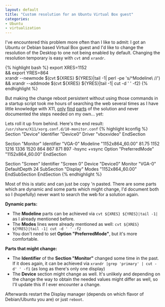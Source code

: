```yaml
---
layout: default
title: "Custom resolution for an Ubuntu Virtual Box guest"
categories:
- Ubuntu
- virtualization
---
```


I've encountered this problem more often than I like to admit: I got an Ubuntu or Debian based Virtual Box guest and I'd like to change the resolution of the Desktop to one not being enabled by default.
Changing the resolution temporary is easy with `cvt` and `xrandr`.

{% highlight bash %}
export XRES=1152 \
&& export YRES=864 \
xrandr --newmode $(cvt ${XRES} ${YRES}|tail -1| perl -pe 's/^Modeline\ //') \
&& xrandr --addmode $(cvt ${XRES} ${YRES}|tail -1| cut -d ' ' -f2)
{% endhighlight %}

But making the change reboot persistent without using those commands in a startup script took me hours of searching the web several times as I have little knowledge with X11, [only](https://wiki.archlinux.org/index.php/Xrandr) [find](https://wiki.archlinux.org/index.php/Xorg) [parts](http://community.linuxmint.com/tutorial/view/877) of the solution and never documented the steps needed on my own... yet:

Lets roll it up from behind. Here's the end result:  
`/usr/share/X11/xorg.conf.d/10-monitor.conf`
{% highlight kconfig %}
Section "Device"
    Identifier "Device0"
    Driver     "vboxvideo"
EndSection

Section "Monitor"
    Identifier "VGA-0"
  	Modeline "1152x864_60.00"   81.75  1152 1216 1336 1520  864 867 871 897 -hsync +vsync
    Option "PreferredMode" "1152x864_60.00"
EndSection

Section "Screen"
    Identifier "Screen 0"
    Device     "Device0"
    Monitor    "VGA-0"
    DefaultDepth 24
    SubSection "Display"
  		Modes "1152x864_60.00"
    EndSubSection
EndSection
{% endhighlight %}

Most of this is static and can just be copy 'n pasted. There are some parts which are dynamic and some parts which might change, I'd document both so I (hopefully) never want to search the web for a solution again.

**Dynamic parts:**

* The **Modeline** parts can be achieved via `cvt ${XRES} ${YRES}|tail -1|` as I already mentioned before.
* The **Modes** lines were already mentioned as well: `cvt ${XRES} ${YRES}|tail -1| cut -d ' ' -f2`
* You don't need to set **Option "PreferredMode"**, but it's more comfortable.

**Parts that might change:**

* The **Identifier** of the **Section "Monitor"** changed some time in the past. If it does again, it can be achieved via `xrandr |grep 'primary' | cut -d' ' -f1` (as long as there's only one display)
* The **Device** section might change as well. It's unlikely and depending on the change the way to obtain the needed values might differ as well, so I'll update this if I ever encounter a change.

Afterwards restart the Display manager (depends on which flavor of Debian/Ubuntu you are) or just `reboot`.
